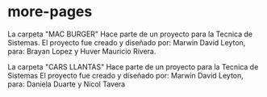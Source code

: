 # more-pages
La carpeta "MAC BURGER" Hace parte de un proyecto para la Tecnica de Sistemas. 
El proyecto fue creado y diseñado por: Marwin David Leyton, para: Brayan Lopez y Huver Mauricio Rivera.

La carpeta "CARS LLANTAS" Hace parte de un proyecto para la Tecnica de Sistemas
El proyecto fue creado y diseñado por: Marwin David Leyton, para: Daniela Duarte y Nicol Tavera
